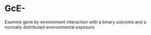# GcE-
Examine gene by environment interaction with a binary outcome and a normally distributed environmental exposure
